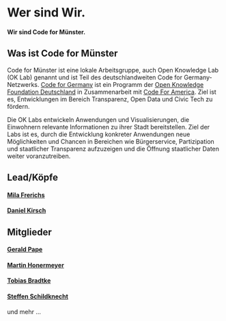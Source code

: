 # Wer sind Wir.
#### Wir sind Code for Münster. 

## Was ist Code for Münster
Code for Münster ist eine lokale Arbeitsgruppe, auch Open Knowledge Lab (OK Lab) genannt und ist Teil des deutschlandweiten Code for Germany-Netzwerks. 
[Code for Germany](www.codefor.de) ist ein Programm der [Open Knowledge Foundation Deutschland](www.okfn.de) in Zusammenarbeit mit [Code For America](www.codeforamerica.org). Ziel ist es, Entwicklungen im Bereich Transparenz, Open Data und Civic Tech zu fördern. 

Die OK Labs entwickeln Anwendungen und Visualisierungen, die Einwohnern relevante Informationen zu ihrer Stadt bereitstellen. Ziel der Labs ist es, durch die Entwicklung konkreter Anwendungen neue Möglichkeiten und Chancen in Bereichen wie Bürgerservice, Partizipation und staatlicher Transparenz aufzuzeigen und die Öffnung staatlicher Daten weiter voranzutreiben.


## Lead/Köpfe
#### [Mila Frerichs](http://milafrerichs.github.io)
#### [Daniel Kirsch](http://danielkirs.ch)

## Mitglieder
#### [Gerald Pape](https://github.com/ubergesundheit)
#### [Martin Honermeyer](https://github.com/djmaze)
#### [Tobias Bradtke](https://github.com/webwurst)
#### [Steffen Schildknecht](https://github.com/stsc3000)
und mehr ... 
